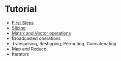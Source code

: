 # Tutorial

- [First Steps](./TUTORIAL_FIRST_STEPS.md)
- [Slicing](./TUTORIAL_SLICING.md)
- [Matrix and Vector operations](./TUTORIAL_LINEAR_ALGEBRA.md)
- Broadcasted operations
- Transposing, Reshaping, Permuting, Concatenating
- Map and Reduce
- Iterators
